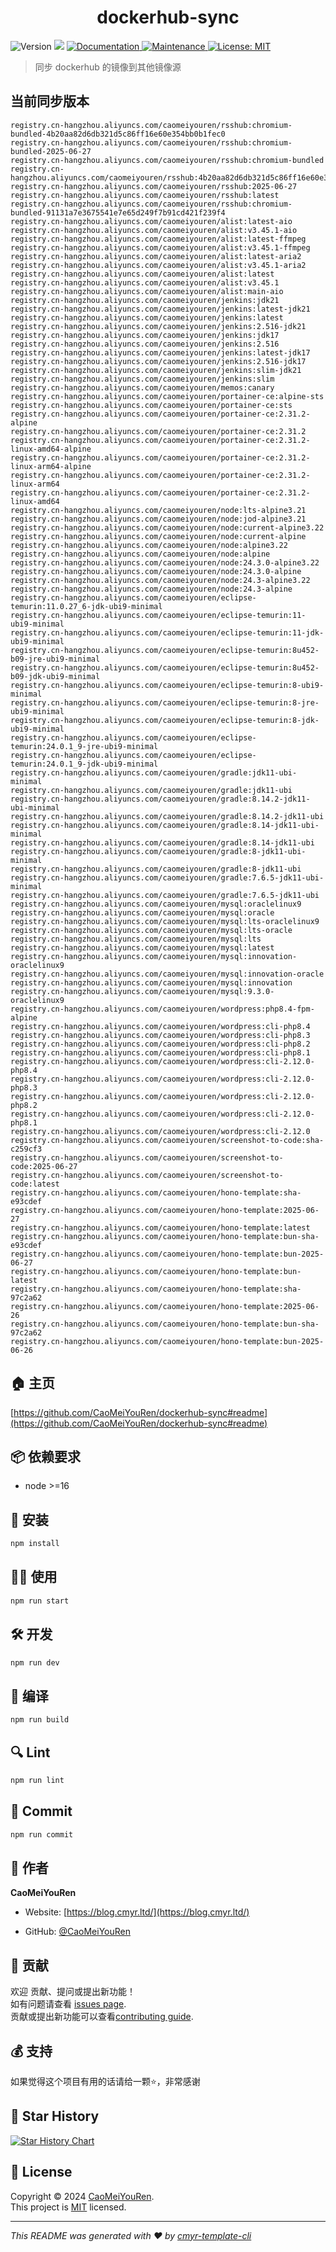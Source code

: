 <h1 align="center">dockerhub-sync </h1>
<p>
  <img alt="Version" src="https://img.shields.io/badge/version-0.1.0-blue.svg?cacheSeconds=2592000" />
  <img src="https://img.shields.io/badge/node-%3E%3D16-blue.svg" />
  <a href="https://github.com/CaoMeiYouRen/dockerhub-sync#readme" target="_blank">
    <img alt="Documentation" src="https://img.shields.io/badge/documentation-yes-brightgreen.svg" />
  </a>
  <a href="https://github.com/CaoMeiYouRen/dockerhub-sync/graphs/commit-activity" target="_blank">
    <img alt="Maintenance" src="https://img.shields.io/badge/Maintained%3F-yes-green.svg" />
  </a>
  <a href="https://github.com/CaoMeiYouRen/dockerhub-sync/blob/master/LICENSE" target="_blank">
    <img alt="License: MIT" src="https://img.shields.io/github/license/CaoMeiYouRen/dockerhub-sync?color=yellow" />
  </a>
</p>


> 同步 dockerhub 的镜像到其他镜像源

## 当前同步版本

<!-- DOCKER_START -->
```
registry.cn-hangzhou.aliyuncs.com/caomeiyouren/rsshub:chromium-bundled-4b20aa82d6db321d5c86ff16e60e354bb0b1fec0
registry.cn-hangzhou.aliyuncs.com/caomeiyouren/rsshub:chromium-bundled-2025-06-27
registry.cn-hangzhou.aliyuncs.com/caomeiyouren/rsshub:chromium-bundled
registry.cn-hangzhou.aliyuncs.com/caomeiyouren/rsshub:4b20aa82d6db321d5c86ff16e60e354bb0b1fec0
registry.cn-hangzhou.aliyuncs.com/caomeiyouren/rsshub:2025-06-27
registry.cn-hangzhou.aliyuncs.com/caomeiyouren/rsshub:latest
registry.cn-hangzhou.aliyuncs.com/caomeiyouren/rsshub:chromium-bundled-91131a7e3675541e7e65d249f7b91cd421f239f4
registry.cn-hangzhou.aliyuncs.com/caomeiyouren/alist:latest-aio
registry.cn-hangzhou.aliyuncs.com/caomeiyouren/alist:v3.45.1-aio
registry.cn-hangzhou.aliyuncs.com/caomeiyouren/alist:latest-ffmpeg
registry.cn-hangzhou.aliyuncs.com/caomeiyouren/alist:v3.45.1-ffmpeg
registry.cn-hangzhou.aliyuncs.com/caomeiyouren/alist:latest-aria2
registry.cn-hangzhou.aliyuncs.com/caomeiyouren/alist:v3.45.1-aria2
registry.cn-hangzhou.aliyuncs.com/caomeiyouren/alist:latest
registry.cn-hangzhou.aliyuncs.com/caomeiyouren/alist:v3.45.1
registry.cn-hangzhou.aliyuncs.com/caomeiyouren/alist:main-aio
registry.cn-hangzhou.aliyuncs.com/caomeiyouren/jenkins:jdk21
registry.cn-hangzhou.aliyuncs.com/caomeiyouren/jenkins:latest-jdk21
registry.cn-hangzhou.aliyuncs.com/caomeiyouren/jenkins:latest
registry.cn-hangzhou.aliyuncs.com/caomeiyouren/jenkins:2.516-jdk21
registry.cn-hangzhou.aliyuncs.com/caomeiyouren/jenkins:jdk17
registry.cn-hangzhou.aliyuncs.com/caomeiyouren/jenkins:2.516
registry.cn-hangzhou.aliyuncs.com/caomeiyouren/jenkins:latest-jdk17
registry.cn-hangzhou.aliyuncs.com/caomeiyouren/jenkins:2.516-jdk17
registry.cn-hangzhou.aliyuncs.com/caomeiyouren/jenkins:slim-jdk21
registry.cn-hangzhou.aliyuncs.com/caomeiyouren/jenkins:slim
registry.cn-hangzhou.aliyuncs.com/caomeiyouren/memos:canary
registry.cn-hangzhou.aliyuncs.com/caomeiyouren/portainer-ce:alpine-sts
registry.cn-hangzhou.aliyuncs.com/caomeiyouren/portainer-ce:sts
registry.cn-hangzhou.aliyuncs.com/caomeiyouren/portainer-ce:2.31.2-alpine
registry.cn-hangzhou.aliyuncs.com/caomeiyouren/portainer-ce:2.31.2
registry.cn-hangzhou.aliyuncs.com/caomeiyouren/portainer-ce:2.31.2-linux-amd64-alpine
registry.cn-hangzhou.aliyuncs.com/caomeiyouren/portainer-ce:2.31.2-linux-arm64-alpine
registry.cn-hangzhou.aliyuncs.com/caomeiyouren/portainer-ce:2.31.2-linux-arm64
registry.cn-hangzhou.aliyuncs.com/caomeiyouren/portainer-ce:2.31.2-linux-amd64
registry.cn-hangzhou.aliyuncs.com/caomeiyouren/node:lts-alpine3.21
registry.cn-hangzhou.aliyuncs.com/caomeiyouren/node:jod-alpine3.21
registry.cn-hangzhou.aliyuncs.com/caomeiyouren/node:current-alpine3.22
registry.cn-hangzhou.aliyuncs.com/caomeiyouren/node:current-alpine
registry.cn-hangzhou.aliyuncs.com/caomeiyouren/node:alpine3.22
registry.cn-hangzhou.aliyuncs.com/caomeiyouren/node:alpine
registry.cn-hangzhou.aliyuncs.com/caomeiyouren/node:24.3.0-alpine3.22
registry.cn-hangzhou.aliyuncs.com/caomeiyouren/node:24.3.0-alpine
registry.cn-hangzhou.aliyuncs.com/caomeiyouren/node:24.3-alpine3.22
registry.cn-hangzhou.aliyuncs.com/caomeiyouren/node:24.3-alpine
registry.cn-hangzhou.aliyuncs.com/caomeiyouren/eclipse-temurin:11.0.27_6-jdk-ubi9-minimal
registry.cn-hangzhou.aliyuncs.com/caomeiyouren/eclipse-temurin:11-ubi9-minimal
registry.cn-hangzhou.aliyuncs.com/caomeiyouren/eclipse-temurin:11-jdk-ubi9-minimal
registry.cn-hangzhou.aliyuncs.com/caomeiyouren/eclipse-temurin:8u452-b09-jre-ubi9-minimal
registry.cn-hangzhou.aliyuncs.com/caomeiyouren/eclipse-temurin:8u452-b09-jdk-ubi9-minimal
registry.cn-hangzhou.aliyuncs.com/caomeiyouren/eclipse-temurin:8-ubi9-minimal
registry.cn-hangzhou.aliyuncs.com/caomeiyouren/eclipse-temurin:8-jre-ubi9-minimal
registry.cn-hangzhou.aliyuncs.com/caomeiyouren/eclipse-temurin:8-jdk-ubi9-minimal
registry.cn-hangzhou.aliyuncs.com/caomeiyouren/eclipse-temurin:24.0.1_9-jre-ubi9-minimal
registry.cn-hangzhou.aliyuncs.com/caomeiyouren/eclipse-temurin:24.0.1_9-jdk-ubi9-minimal
registry.cn-hangzhou.aliyuncs.com/caomeiyouren/gradle:jdk11-ubi-minimal
registry.cn-hangzhou.aliyuncs.com/caomeiyouren/gradle:jdk11-ubi
registry.cn-hangzhou.aliyuncs.com/caomeiyouren/gradle:8.14.2-jdk11-ubi-minimal
registry.cn-hangzhou.aliyuncs.com/caomeiyouren/gradle:8.14.2-jdk11-ubi
registry.cn-hangzhou.aliyuncs.com/caomeiyouren/gradle:8.14-jdk11-ubi-minimal
registry.cn-hangzhou.aliyuncs.com/caomeiyouren/gradle:8.14-jdk11-ubi
registry.cn-hangzhou.aliyuncs.com/caomeiyouren/gradle:8-jdk11-ubi-minimal
registry.cn-hangzhou.aliyuncs.com/caomeiyouren/gradle:8-jdk11-ubi
registry.cn-hangzhou.aliyuncs.com/caomeiyouren/gradle:7.6.5-jdk11-ubi-minimal
registry.cn-hangzhou.aliyuncs.com/caomeiyouren/gradle:7.6.5-jdk11-ubi
registry.cn-hangzhou.aliyuncs.com/caomeiyouren/mysql:oraclelinux9
registry.cn-hangzhou.aliyuncs.com/caomeiyouren/mysql:oracle
registry.cn-hangzhou.aliyuncs.com/caomeiyouren/mysql:lts-oraclelinux9
registry.cn-hangzhou.aliyuncs.com/caomeiyouren/mysql:lts-oracle
registry.cn-hangzhou.aliyuncs.com/caomeiyouren/mysql:lts
registry.cn-hangzhou.aliyuncs.com/caomeiyouren/mysql:latest
registry.cn-hangzhou.aliyuncs.com/caomeiyouren/mysql:innovation-oraclelinux9
registry.cn-hangzhou.aliyuncs.com/caomeiyouren/mysql:innovation-oracle
registry.cn-hangzhou.aliyuncs.com/caomeiyouren/mysql:innovation
registry.cn-hangzhou.aliyuncs.com/caomeiyouren/mysql:9.3.0-oraclelinux9
registry.cn-hangzhou.aliyuncs.com/caomeiyouren/wordpress:php8.4-fpm-alpine
registry.cn-hangzhou.aliyuncs.com/caomeiyouren/wordpress:cli-php8.4
registry.cn-hangzhou.aliyuncs.com/caomeiyouren/wordpress:cli-php8.3
registry.cn-hangzhou.aliyuncs.com/caomeiyouren/wordpress:cli-php8.2
registry.cn-hangzhou.aliyuncs.com/caomeiyouren/wordpress:cli-php8.1
registry.cn-hangzhou.aliyuncs.com/caomeiyouren/wordpress:cli-2.12.0-php8.4
registry.cn-hangzhou.aliyuncs.com/caomeiyouren/wordpress:cli-2.12.0-php8.3
registry.cn-hangzhou.aliyuncs.com/caomeiyouren/wordpress:cli-2.12.0-php8.2
registry.cn-hangzhou.aliyuncs.com/caomeiyouren/wordpress:cli-2.12.0-php8.1
registry.cn-hangzhou.aliyuncs.com/caomeiyouren/wordpress:cli-2.12.0
registry.cn-hangzhou.aliyuncs.com/caomeiyouren/screenshot-to-code:sha-c259cf3
registry.cn-hangzhou.aliyuncs.com/caomeiyouren/screenshot-to-code:2025-06-27
registry.cn-hangzhou.aliyuncs.com/caomeiyouren/screenshot-to-code:latest
registry.cn-hangzhou.aliyuncs.com/caomeiyouren/hono-template:sha-e93cdef
registry.cn-hangzhou.aliyuncs.com/caomeiyouren/hono-template:2025-06-27
registry.cn-hangzhou.aliyuncs.com/caomeiyouren/hono-template:latest
registry.cn-hangzhou.aliyuncs.com/caomeiyouren/hono-template:bun-sha-e93cdef
registry.cn-hangzhou.aliyuncs.com/caomeiyouren/hono-template:bun-2025-06-27
registry.cn-hangzhou.aliyuncs.com/caomeiyouren/hono-template:bun-latest
registry.cn-hangzhou.aliyuncs.com/caomeiyouren/hono-template:sha-97c2a62
registry.cn-hangzhou.aliyuncs.com/caomeiyouren/hono-template:2025-06-26
registry.cn-hangzhou.aliyuncs.com/caomeiyouren/hono-template:bun-sha-97c2a62
registry.cn-hangzhou.aliyuncs.com/caomeiyouren/hono-template:bun-2025-06-26
```
<!-- DOCKER_END -->

## 🏠 主页

[https://github.com/CaoMeiYouRen/dockerhub-sync#readme](https://github.com/CaoMeiYouRen/dockerhub-sync#readme)


## 📦 依赖要求


- node >=16

## 🚀 安装

```sh
npm install
```

## 👨‍💻 使用

```sh
npm run start
```

## 🛠️ 开发

```sh
npm run dev
```

## 🔧 编译

```sh
npm run build
```

## 🔍 Lint

```sh
npm run lint
```

## 💾 Commit

```sh
npm run commit
```


## 👤 作者


**CaoMeiYouRen**

* Website: [https://blog.cmyr.ltd/](https://blog.cmyr.ltd/)

* GitHub: [@CaoMeiYouRen](https://github.com/CaoMeiYouRen)


## 🤝 贡献

欢迎 贡献、提问或提出新功能！<br />如有问题请查看 [issues page](https://github.com/CaoMeiYouRen/dockerhub-sync/issues). <br/>贡献或提出新功能可以查看[contributing guide](https://github.com/CaoMeiYouRen/dockerhub-sync/blob/master/CONTRIBUTING.md).

## 💰 支持

如果觉得这个项目有用的话请给一颗⭐️，非常感谢

## 🌟 Star History

[![Star History Chart](https://api.star-history.com/svg?repos=CaoMeiYouRen/dockerhub-sync&type=Date)](https://star-history.com/#CaoMeiYouRen/dockerhub-sync&Date)

## 📝 License

Copyright © 2024 [CaoMeiYouRen](https://github.com/CaoMeiYouRen).<br />
This project is [MIT](https://github.com/CaoMeiYouRen/dockerhub-sync/blob/master/LICENSE) licensed.

***
_This README was generated with ❤️ by [cmyr-template-cli](https://github.com/CaoMeiYouRen/cmyr-template-cli)_
